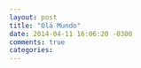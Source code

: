 ```yaml
---
layout: post
title: "Olá Mundo"
date: 2014-04-11 16:06:20 -0300
comments: true
categories: 
---
```

